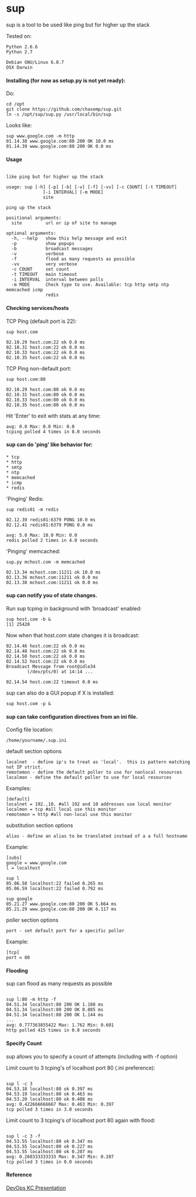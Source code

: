 sup
===

sup is a tool to be used like ping but for higher up the stack

Tested on:

    Python 2.6.6
    Python 2.7

    Debian GNU/Linux 6.0.7
    OSX Darwin

#### Installing (for now as setup.py is not yet ready):

Do:

    cd /opt
    git clone https://github.com/chasemp/sup.git
    ln -s /opt/sup/sup.py /usr/local/bin/sup

Looks like:

    sup www.google.com -m http
    01.14.38 www.google.com:80 200 OK 10.0 ms
    01.14.39 www.google.com:80 200 OK 0.0 ms

#### Usage

<pre><code>
like ping but for higher up the stack

usage: sup [-h] [-p] [-b] [-v] [-f] [-vv] [-c COUNT] [-t TIMEOUT]
              [-i INTERVAL] [-m MODE]
              site

ping up the stack

positional arguments:
  site         url or ip of site to manage

optional arguments:
  -h, --help   show this help message and exit
  -p           show popups
  -b           broadcast messages
  -v           verbose
  -f           flood as many requests as possible
  -vv          very verbose
  -c COUNT     set count
  -t TIMEOUT   main timeout
  -i INTERVAL  interval between polls
  -m MODE      Check type to use. Available: tcp http smtp ntp memcached icmp
               redis
</code></pre>

####  Checking services/hosts

TCP Ping (default port is 22):

    sup host.com

    02.10.29 host.com:22 ok 0.0 ms
    02.10.31 host.com:22 ok 0.0 ms
    02.10.33 host.com:22 ok 0.0 ms
    02.10.35 host.com:22 ok 0.0 ms

TCP Ping non-default port:

    sup host.com:80

    02.10.29 host.com:80 ok 0.0 ms
    02.10.31 host.com:80 ok 0.0 ms
    02.10.33 host.com:80 ok 0.0 ms
    02.10.35 host.com:80 ok 0.0 ms

Hit 'Enter' to exit with stats at any time:

    avg: 0.0 Max: 0.0 Min: 0.0
    tcping polled 4 times in 8.0 seconds

#### sup can do 'ping' like behavior for:

    * tcp
    * http
    * smtp
    * ntp
    * memcached
    * icmp
    * redis

'Pinging' Redis:

    sup redis01 -m redis

    02.12.39 redis01:6379 PONG 10.0 ms
    02.12.41 redis01:6379 PONG 0.0 ms

    avg: 5.0 Max: 10.0 Min: 0.0
    redis polled 2 times in 4.0 seconds

'Pinging' memcached:

    sup.py mchost.com -m memcached

    02.13.34 mchost.com:11211 ok 10.0 ms
    02.13.36 mchost.com:11211 ok 0.0 ms
    02.13.38 mchost.com:11211 ok 0.0 ms

#### sup can notify you of state changes.

Run sup tcping in background with 'broadcast' enabled:

    sup host.com -b &
    [1] 25420

Now when that host.com state changes it is broadcast:

    02.14.46 host.com:22 ok 0.0 ms
    02.14.48 host.com:22 ok 0.0 ms
    02.14.50 host.com:22 ok 0.0 ms
    02.14.52 host.com:22 ok 0.0 ms
    Broadcast Message from root@idle34                                             
            (/dev/pts/0) at 14:14 ...                                              
                                                                               
    02.14.54 host.com:22 timeout 0.0 ms

sup can also do a GUI popup if X is installed:

    sup host.com -p &

#### sup can take configuration directives from an ini file.

Config file location:

    /home/yourname/.sup.ini

default section options

    localnet  - define ip's to treat as 'local'.  this is pattern matching not IP strict.
    remotemon - define the default poller to use for nonlocal resources
    localmon - define the default poller to use for local resources

Examples:

    [default]
    localnet = 192.,10. #all 192 and 10 addresses use local monitor
    localmon = tcp #all local use this monitor
    remotemon = http #all non-local use this monitor

substitution section options

    alias - define an alias to be translated instead of a a full hostname

Example:

    [subs]
    google = www.google.com
    l = localhost

    sup l
    05.06.58 localhost:22 failed 0.265 ms
    05.06.59 localhost:22 failed 0.792 ms

    sup google
    05.21.27 www.google.com:80 200 OK 5.664 ms
    05.21.29 www.google.com:80 200 OK 6.117 ms


poller section options

    port - set default port for a specific poller

Example:

    [tcp]
    port = 80

#### Flooding

sup can flood as many requests as possible

<pre><code>
sup l:80 -m http -f
04.51.34 localhost:80 200 OK 1.188 ms
04.51.34 localhost:80 200 OK 0.885 ms
04.51.34 localhost:80 200 OK 1.144 ms
...
avg: 0.777363855422 Max: 1.762 Min: 0.601
http polled 415 times in 0.0 seconds
</code></pre>

#### Specify Count

sup allows you to specify a count of attempts (including with -f option)

Limit count to 3 tcping's of localhost port 80 (.ini preference):

<pre><code>
sup l -c 3
04.53.18 localhost:80 ok 0.397 ms
04.53.19 localhost:80 ok 0.463 ms
04.53.20 localhost:80 ok 0.408 ms
avg: 0.422666666667 Max: 0.463 Min: 0.397
tcp polled 3 times in 3.0 seconds
</code></pre>

Limit count to 3 tcping's of localhost port 80 again with flood:

<pre><code>
sup l -c 3 -f
04.53.55 localhost:80 ok 0.347 ms
04.53.55 localhost:80 ok 0.227 ms
04.53.55 localhost:80 ok 0.207 ms
avg: 0.260333333333 Max: 0.347 Min: 0.207
tcp polled 3 times in 0.0 seconds
</code></pre>

#### Reference
[DevOps KC Presentation](http://chasemp.github.io/2013/09/26/sup-intro-devops-kc/)
